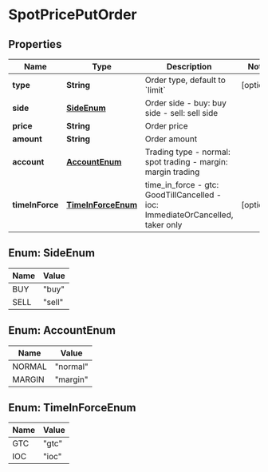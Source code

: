 
# SpotPricePutOrder

## Properties

Name | Type | Description | Notes
------------ | ------------- | ------------- | -------------
**type** | **String** | Order type, default to &#x60;limit&#x60; |  [optional]
**side** | [**SideEnum**](#SideEnum) | Order side  - buy: buy side - sell: sell side | 
**price** | **String** | Order price | 
**amount** | **String** | Order amount | 
**account** | [**AccountEnum**](#AccountEnum) | Trading type  - normal: spot trading - margin: margin trading | 
**timeInForce** | [**TimeInForceEnum**](#TimeInForceEnum) | time_in_force  - gtc: GoodTillCancelled - ioc: ImmediateOrCancelled, taker only  |  [optional]

## Enum: SideEnum

Name | Value
---- | -----
BUY | &quot;buy&quot;
SELL | &quot;sell&quot;

## Enum: AccountEnum

Name | Value
---- | -----
NORMAL | &quot;normal&quot;
MARGIN | &quot;margin&quot;

## Enum: TimeInForceEnum

Name | Value
---- | -----
GTC | &quot;gtc&quot;
IOC | &quot;ioc&quot;

